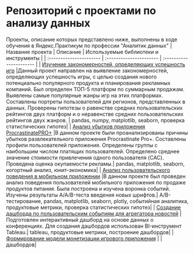 # Репозиторий с проектами по анализу данных
Проекты, описание которых представлено ниже, выполнены в ходе обучения в Яндекс.Практикум по профессии "Аналитик данных"
| Название проекта | Описание | Используемые библиотеки и инструменты | 
| :---------------------- | :---------------------- | :---------------------- |
| [Изучение закономерностей, определяющих успешность игр](computer-games) |Данный проект направлен на выявление закономерностей, определяющих успешность игры, с целью создания нового потенциально популярного продукта и планирования рекламных компаний. Был определен ТОП-5 платформ по суммарным продажам. Выявлены самые популярные жанры игр на этих платформах. Составлены портреты пользователей для регионов, представленных в данных. Проверены гипотезы о равенстве средних пользовательских рейтингов двух платформ и о неравенстве средних пользовательских рейтингов двух жанров. | pandas, numpy, matplotlib, seaborn, проверка статистических гипотез|
| [Анализ убытков приложения ProcrastinatePRO+](procrastinate-pro) |В данном проекте были проанализированы причины убытков развлекательного приложения Procrastinate Pro+. Составлены профили пользователей приложения. Определены группы с наибольшим числом платящих пользователей. Определено среднее значение стоимости привлечения одного пользователя (CAC). Проведена оценка окупаемости рекламы.| pandas, matplotlib, seaborn, когортный анализ, юнит-экономика|
| [Анализ пользовательского поведения в мобильном приложении](mobile-app-food) |В данном проекте был проведен анализ поведения пользователей мобильного приложения по продаже продуктов питания. Была построена и изучена воронка событий. Изучены результаты A/A/B-теста введения новых шрифтов.| A/B-тестирование, pandas, matplotlib, seaborn, plotly, событийная аналитика, продуктовые метрики, проверка статистических гипотез|
| [Создание дашборда по пользовательским событиям для агрегатора новостей](yandex-dzen-cards) |Подготовлен интерактивный дашборд на основе данных о конференциях. Для создания дашбордов использован BI-инструмент Tableau.| tableau, продуктовые метрики, построение дашбордов|
| [Формирование модели монетизации игрового приложения](game-app-monetization-model) | | дашбордов|

